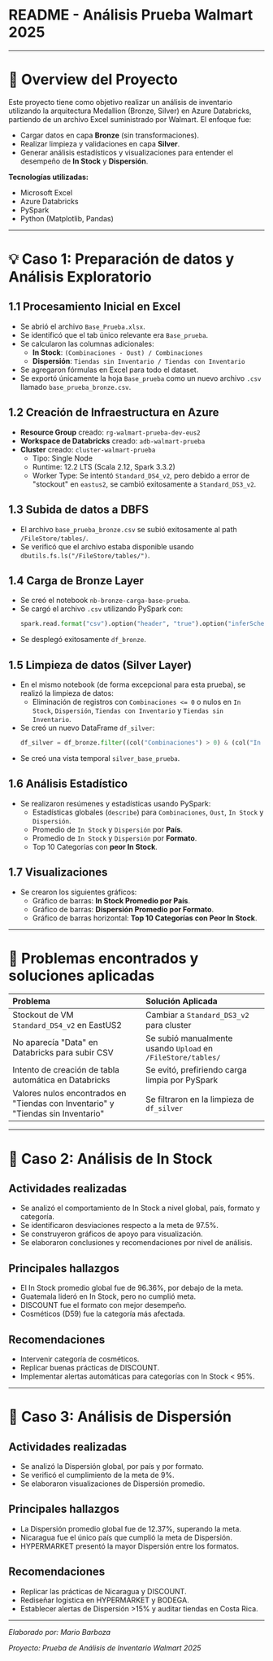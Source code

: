 # README - Análisis Prueba Walmart 2025

---

# 🔹 Overview del Proyecto

Este proyecto tiene como objetivo realizar un análisis de inventario utilizando la arquitectura Medallion (Bronze, Silver) en Azure Databricks, partiendo de un archivo Excel suministrado por Walmart. El enfoque fue:

- Cargar datos en capa **Bronze** (sin transformaciones).
- Realizar limpieza y validaciones en capa **Silver**.
- Generar análisis estadísticos y visualizaciones para entender el desempeño de **In Stock** y **Dispersión**.

**Tecnologías utilizadas:**
- Microsoft Excel
- Azure Databricks
- PySpark
- Python (Matplotlib, Pandas)

---

# 💡 Caso 1: Preparación de datos y Análisis Exploratorio

## 1.1 Procesamiento Inicial en Excel
- Se abrió el archivo `Base_Prueba.xlsx`.
- Se identificó que el tab único relevante era `Base_prueba`.
- Se calcularon las columnas adicionales:
  - **In Stock**: `(Combinaciones - Oust) / Combinaciones`
  - **Dispersión**: `Tiendas sin Inventario / Tiendas con Inventario`
- Se agregaron fórmulas en Excel para todo el dataset.
- Se exportó únicamente la hoja `Base_prueba` como un nuevo archivo `.csv` llamado `base_prueba_bronze.csv`.

## 1.2 Creación de Infraestructura en Azure
- **Resource Group** creado: `rg-walmart-prueba-dev-eus2`
- **Workspace de Databricks** creado: `adb-walmart-prueba`
- **Cluster** creado: `cluster-walmart-prueba`
  - Tipo: Single Node
  - Runtime: 12.2 LTS (Scala 2.12, Spark 3.3.2)
  - Worker Type: Se intentó `Standard_DS4_v2`, pero debido a error de "stockout" en `eastus2`, se cambió exitosamente a `Standard_DS3_v2`.

## 1.3 Subida de datos a DBFS
- El archivo `base_prueba_bronze.csv` se subió exitosamente al path `/FileStore/tables/`.
- Se verificó que el archivo estaba disponible usando `dbutils.fs.ls("/FileStore/tables/")`.

## 1.4 Carga de Bronze Layer
- Se creó el notebook `nb-bronze-carga-base-prueba`.
- Se cargó el archivo `.csv` utilizando PySpark con:
  ```python
  spark.read.format("csv").option("header", "true").option("inferSchema", "true").load("/FileStore/tables/base_prueba_bronze.csv")
  ```
- Se desplegó exitosamente `df_bronze`.

## 1.5 Limpieza de datos (Silver Layer)
- En el mismo notebook (de forma excepcional para esta prueba), se realizó la limpieza de datos:
  - Eliminación de registros con `Combinaciones <= 0` o nulos en `In Stock`, `Dispersión`, `Tiendas con Inventario` y `Tiendas sin Inventario`.
- Se creó un nuevo DataFrame `df_silver`:
  ```python
  df_silver = df_bronze.filter((col("Combinaciones") > 0) & (col("In Stock").isNotNull()) & (col("Dispersión").isNotNull()) & (col("Tiendas con Inventario").isNotNull()) & (col("Tiendas sin Inventario").isNotNull()))
  ```
- Se creó una vista temporal `silver_base_prueba`.

## 1.6 Análisis Estadístico
- Se realizaron resúmenes y estadísticas usando PySpark:
  - Estadísticas globales (`describe`) para `Combinaciones`, `Oust`, `In Stock` y `Dispersión`.
  - Promedio de `In Stock` y `Dispersión` por **País**.
  - Promedio de `In Stock` y `Dispersión` por **Formato**.
  - Top 10 Categorías con **peor In Stock**.

## 1.7 Visualizaciones
- Se crearon los siguientes gráficos:
  - Gráfico de barras: **In Stock Promedio por País**.
  - Gráfico de barras: **Dispersión Promedio por Formato**.
  - Gráfico de barras horizontal: **Top 10 Categorías con Peor In Stock**.

---

# 🚧 Problemas encontrados y soluciones aplicadas

| Problema | Solución Aplicada |
|:--|:--|
| Stockout de VM `Standard_DS4_v2` en EastUS2 | Cambiar a `Standard_DS3_v2` para cluster |
| No aparecía "Data" en Databricks para subir CSV | Se subió manualmente usando `Upload` en `/FileStore/tables/` |
| Intento de creación de tabla automática en Databricks | Se evitó, prefiriendo carga limpia por PySpark |
| Valores nulos encontrados en "Tiendas con Inventario" y "Tiendas sin Inventario" | Se filtraron en la limpieza de `df_silver` |

---

# 🔹 Caso 2: Análisis de In Stock

## Actividades realizadas
- Se analizó el comportamiento de In Stock a nivel global, país, formato y categoría.
- Se identificaron desviaciones respecto a la meta de 97.5%.
- Se construyeron gráficos de apoyo para visualización.
- Se elaboraron conclusiones y recomendaciones por nivel de análisis.

## Principales hallazgos
- El In Stock promedio global fue de 96.36%, por debajo de la meta.
- Guatemala lideró en In Stock, pero no cumplió meta.
- DISCOUNT fue el formato con mejor desempeño.
- Cosméticos (D59) fue la categoría más afectada.

## Recomendaciones
- Intervenir categoría de cosméticos.
- Replicar buenas prácticas de DISCOUNT.
- Implementar alertas automáticas para categorías con In Stock < 95%.

---

# 🔹 Caso 3: Análisis de Dispersión

## Actividades realizadas
- Se analizó la Dispersión global, por país y por formato.
- Se verificó el cumplimiento de la meta de 9%.
- Se elaboraron visualizaciones de Dispersión promedio.

## Principales hallazgos
- La Dispersión promedio global fue de 12.37%, superando la meta.
- Nicaragua fue el único país que cumplió la meta de Dispersión.
- HYPERMARKET presentó la mayor Dispersión entre los formatos.

## Recomendaciones
- Replicar las prácticas de Nicaragua y DISCOUNT.
- Rediseñar logística en HYPERMARKET y BODEGA.
- Establecer alertas de Dispersión >15% y auditar tiendas en Costa Rica.

---

_Elaborado por: Mario Barboza_

_Proyecto: Prueba de Análisis de Inventario Walmart 2025_

